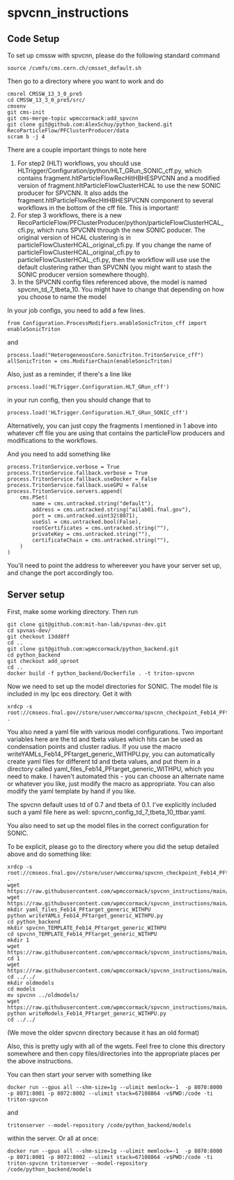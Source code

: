 # spvcnn_instructions

## Code Setup

To set up cmssw with spvcnn, please do the following standard command

```
source /cvmfs/cms.cern.ch/cmsset_default.sh
```
Then go to a directory where you want to work and do
```
cmsrel CMSSW_13_3_0_pre5
cd CMSSW_13_3_0_pre5/src/
cmsenv
git cms-init
git cms-merge-topic wpmccormack:add_spvcnn
git clone git@github.com:AlexSchuy/python_backend.git RecoParticleFlow/PFClusterProducer/data
scram b -j 4
```

There are a couple important things to note here
1. For step2 (HLT) workflows, you should use HLTrigger/Configuration/python/HLT_GRun_SONIC_cff.py, which contains fragment.hltParticleFlowRecHitHBHESPVCNN and a modified version of fragment.hltParticleFlowClusterHCAL to use the new SONIC producer for SPVCNN.  It also adds the fragment.hltParticleFlowRecHitHBHESPVCNN component to several workflows in the bottom of the cff file.  This is important!
2. For step 3 workflows, there is a new RecoParticleFlow/PFClusterProducer/python/particleFlowClusterHCAL_cfi.py, which runs SPVCNN through the new SONIC poducer.  The original version of HCAL clustering is in particleFlowClusterHCAL_original_cfi.py.  If you change the name of particleFlowClusterHCAL_original_cfi.py to particleFlowClusterHCAL_cfi.py, then the workflow will use use the default clustering rather than SPVCNN (you might want to stash the SONIC producer version somewhere though).
3. In the SPVCNN config files referenced above, the model is named spvcnn_td_7_tbeta_10.  You might have to change that depending on how you choose to name the model

In your job configs, you need to add a few lines.
```
from Configuration.ProcessModifiers.enableSonicTriton_cff import enableSonicTriton
```
and
```
process.load("HeterogeneousCore.SonicTriton.TritonService_cff")
allSonicTriton = cms.ModifierChain(enableSonicTriton)
```
Also, just as a reminder, if there's a line like
```
process.load('HLTrigger.Configuration.HLT_GRun_cff')
```
in your run config, then you should change that to
```
process.load('HLTrigger.Configuration.HLT_GRun_SONIC_cff')
```
Alternatively, you can just copy the fragments I mentioned in 1 above into whatever cff file you are using that contains the particleFlow producers and modifications to the workflows.

And you need to add something like
```
process.TritonService.verbose = True
process.TritonService.fallback.verbose = True
process.TritonService.fallback.useDocker = False
process.TritonService.fallback.useGPU = False
process.TritonService.servers.append(
    cms.PSet(
        name = cms.untracked.string("default"),
        address = cms.untracked.string("ailab01.fnal.gov"),
        port = cms.untracked.uint32(8071),
        useSsl = cms.untracked.bool(False),
        rootCertificates = cms.untracked.string(""),
        privateKey = cms.untracked.string(""),
        certificateChain = cms.untracked.string(""),
    )
)
```
You'll need to point the address to whereever you have your server set up, and change the port accordingly too.


## Server setup

First, make some working directory.  Then run
```
git clone git@github.com:mit-han-lab/spvnas-dev.git
cd spvnas-dev/
git checkout 13dd8ff
cd ..
git clone git@github.com:wpmccormack/python_backend.git
cd python_backend
git checkout add_uproot
cd ..
docker build -f python_backend/Dockerfile . -t triton-spvcnn
```

Now we need to set up the model directories for SONIC.
The model file is included in my lpc eos directory.  Get it with
```
xrdcp -s root://cmseos.fnal.gov//store/user/wmccorma/spvcnn_checkpoint_Feb14_PFtarget_generic_WITHPU.pt .
```
You also need a yaml file with various model configurations.
Two important variables here are the td and tbeta values which hits can be used as condensation points and cluster radius.
If you use the macro writeYAMLs_Feb14_PFtarget_generic_WITHPU.py, you can automatically create yaml files for different td and tbeta values, and put them in a directory called yaml_files_Feb14_PFtarget_generic_WITHPU, which you need to make.  I haven't automated this - you can choose an alternate name or whatever you like, just modify the macro as appropriate.  You can also modify the yaml template by hand if you like.

The spvcnn default uses td of 0.7 and tbeta of 0.1.  I've explicitly included such a yaml file here as well: spvcnn_config_td_7_tbeta_10_ttbar.yaml.

You also need to set up the model files in the correct configuration for SONIC.


To be explicit, please go to the directory where you did the setup detailed above and do something like:
```
xrdcp -s root://cmseos.fnal.gov//store/user/wmccorma/spvcnn_checkpoint_Feb14_PFtarget_generic_WITHPU.pt .
wget https://raw.githubusercontent.com/wpmccormack/spvcnn_instructions/main/spvcnn_config_Feb14_PFtarget_generic_WITHPU_TEMPLATE.yaml
wget https://raw.githubusercontent.com/wpmccormack/spvcnn_instructions/main/writeYAMLs_Feb14_PFtarget_generic_WITHPU.py
mkdir yaml_files_Feb14_PFtarget_generic_WITHPU
python writeYAMLs_Feb14_PFtarget_generic_WITHPU.py
cd python_backend
mkdir spvcnn_TEMPLATE_Feb14_PFtarget_generic_WITHPU
cd spvcnn_TEMPLATE_Feb14_PFtarget_generic_WITHPU
mkdir 1
wget https://raw.githubusercontent.com/wpmccormack/spvcnn_instructions/main/spvcnn_TEMPLATE_Feb14_PFtarget_generic_WITHPU/config.pbtxt
cd 1
wget https://raw.githubusercontent.com/wpmccormack/spvcnn_instructions/main/spvcnn_TEMPLATE_Feb14_PFtarget_generic_WITHPU/1/model.py
cd ../../
mkdir oldmodels
cd models
mv spvcnn ../oldmodels/
wget https://raw.githubusercontent.com/wpmccormack/spvcnn_instructions/main/writeModels_Feb14_PFtarget_generic_WITHPU.py
python writeModels_Feb14_PFtarget_generic_WITHPU.py
cd ../../
```

(We move the older spvcnn directory because it has an old format)

Also, this is pretty ugly with all of the wgets.  Feel free to clone this directory somewhere and then copy files/directories into the appropriate places per the above instructions.

You can then start your server with something like
```
docker run --gpus all --shm-size=1g --ulimit memlock=-1  -p 8070:8000 -p 8071:8001 -p 8072:8002 --ulimit stack=67108864 -v$PWD:/code -ti triton-spvcnn
```
and
```
tritonserver --model-repository /code/python_backend/models
```
within the server.  Or all at once:
```
docker run --gpus all --shm-size=1g --ulimit memlock=-1  -p 8070:8000 -p 8071:8001 -p 8072:8002 --ulimit stack=67108864 -v$PWD:/code -ti triton-spvcnn tritonserver --model-repository /code/python_backend/models
```